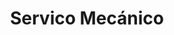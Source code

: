 ---
title: "Servico Mecánico"
url: /municipio-el-alto/servico-mecanico/
shop: reparación de automóviles
---